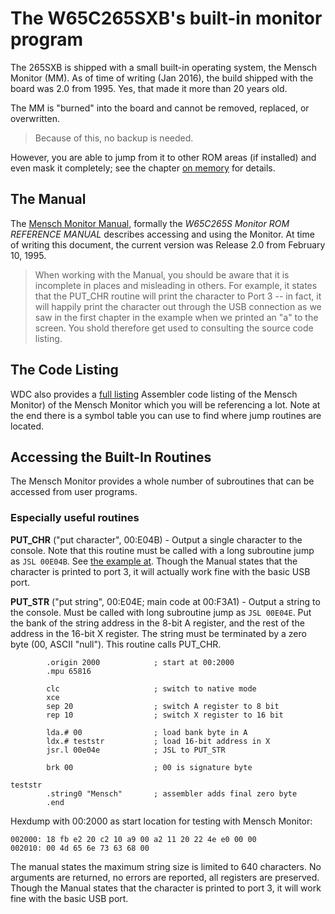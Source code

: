 # The W65C265SXB's built-in monitor program

The 265SXB is shipped with a small built-in operating system, the Mensch Monitor
(MM). As of time of writing (Jan 2016), the build shipped with the board was
2.0 from 1995. Yes, that made it more than 20 years old.

The MM is "burned" into the board and cannot be removed, replaced, or
overwritten. 

> Because of this, no backup is needed. 

However, you are able to jump from it to other ROM areas (if installed) and even
mask it completely; see the chapter [on
memory](https://github.com/scotws/265SXB-Guide/blob/master/memory.md) for
details.


## The Manual

The [Mensch Monitor
Manual](http://www.westerndesigncenter.com/Wdc/documentation/265monrom.pdf),
formally the *W65C265S Monitor ROM REFERENCE MANUAL* describes accessing and
using the Monitor. At time of writing this document, the current version was
Release 2.0 from February 10, 1995. 

> When working with the Manual, you should be aware that it is incomplete in
> places and misleading in others. For example, it states that the PUT_CHR 
> routine will print the character to Port 3 -- in fact, it will happily 
> print the character out through the USB connection as we saw in the 
> first chapter in the example when we printed an "a" to the screen. You shold
> therefore get used to consulting the source code listing.


## The Code Listing

WDC also provides a [full
listing](http://www.westerndesigncenter.com/wdc/documentation/265iromlist.pdf) Assembler
code listing of the Mensch Monitor) of the Mensch Monitor which you will be
referencing a lot. Note at the end there is a symbol table you can use to find
where jump routines are located. 


## Accessing the Built-In Routines

The Mensch Monitor provides a whole number of subroutines that can be accessed
from user programs. 


### Especially useful routines

**PUT_CHR** ("put character", 00:E04B) - Output a single character to the
console. Note that this routine must be called with a long subroutine jump as
```JSL 00E04B```. See [the example
at](https://github.com/scotws/265SXB-Guide/blob/master/simple_programs.md#printing-an-a).
Though the Manual states that the character is printed to port 3, it will
actually work fine with the basic USB port. 

**PUT_STR** ("put string", 00:E04E; main code at 00:F3A1) - Output a string to
the console. Must be called with long subroutine jump as ```JSL 00E04E```. Put
the bank of the string address in the 8-bit A register, and the rest of the
address in the 16-bit X register. The string must be terminated by a zero byte
(00, ASCII "null"). This routine calls PUT_CHR.  
```; PUT_STR example program
        .origin 2000            ; start at 00:2000
        .mpu 65816 

        clc                     ; switch to native mode
        xce 
        sep 20                  ; switch A register to 8 bit
        rep 10                  ; switch X register to 16 bit

        lda.# 00                ; load bank byte in A
        ldx.# teststr           ; load 16-bit address in X
        jsr.l 00e04e            ; JSL to PUT_STR

        brk 00                  ; 00 is signature byte

teststr
        .string0 "Mensch"       ; assembler adds final zero byte
        .end
```
Hexdump with 00:2000 as start location for testing with Mensch Monitor:
```
002000: 18 fb e2 20 c2 10 a9 00 a2 11 20 22 4e e0 00 00 
002010: 00 4d 65 6e 73 63 68 00 
```

The manual states the maximum string size is limited to 640 characters. No
arguments are returned, no errors are reported, all registers are preserved.
Though the Manual states that the character is printed to port 3, it will
work fine with the basic USB port.
